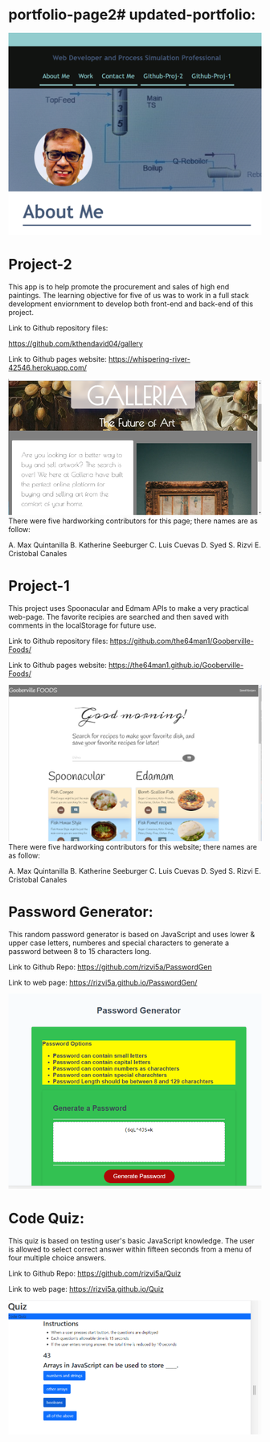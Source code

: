 # portfolio-page2# updated-portfolio:
<img src="assets/images/page2-portfolio.png" alt="page2-portfolio Picture>/img"> 

# Project-2

This app is to help promote the procurement and sales of high end paintings. The learning objective for five of us was to work in a full stack development enviornment to develop both front-end and back-end of this project.

Link to Github repository files: 

https://github.com/kthendavid04/gallery

Link to Github pages website: 
https://whispering-river-42546.herokuapp.com/

 <img src="assets/images/project-2.png" alt="project-2 Picture>/img"> 
There were five hardworking contributors for this page; there names are as follow:

A. Max Quintanilla
B. Katherine Seeburger
C. Luis Cuevas
D. Syed S. Rizvi
E. Cristobal Canales

# Project-1

This project uses Spoonacular and Edmam APIs to make a very practical web-page. The favorite recipies are searched and then saved with comments in the localStorage for future use.

Link to Github repository files: https://github.com/the64man1/Gooberville-Foods/

Link to Github pages website: https://the64man1.github.io/Gooberville-Foods/

 <img src="assets/images/Project-1.png" alt="project-1 Picture>/img"> 
There were five hardworking contributors for this website; there names are as follow:

A. Max Quintanilla
B. Katherine Seeburger
C. Luis Cuevas
D. Syed S. Rizvi
E. Cristobal Canales

# Password Generator:

This random password generator is based on JavaScript and uses lower & upper case letters, numberes and special characters to generate a password between 8 to 15 characters long.

Link to Github Repo: https://github.com/rizvi5a/PasswordGen

Link to web page: https://rizvi5a.github.io/PasswordGen/

<img src="assets/images/Password-Generator.png" alt="Password Generator Picture>/img"> 

# Code Quiz:

This quiz is based on testing user's basic JavaScript knowledge. The user is allowed to select correct answer within fifteen seconds from a menu of four multiple choice answers. 

Link to Github Repo: https://github.com/rizvi5a/Quiz

Link to web page: https://rizvi5a.github.io/Quiz

<img src="assets/images/Code-Quiz.png" alt="Code Quiz Picture>/img">